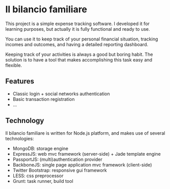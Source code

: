# Il bilancio familiare

This project is a simple expense tracking software. 
I developed it for learning purposes, but actually it is fully functional and ready to use.

You can use it to keep track of your personal financial situation, tracking incomes and outcomes, 
and having a detailed reporting dashboard. 

Keeping track of your activities is always a good but boring habit. The solution is to have a tool 
that makes accomplishing this task easy and flexible.

## Features

* Classic login + social networks authentication
* Basic transaction registration
* ...

## Technology

Il bilancio familiare is written for Node.js platform, and makes use of several technologies: 

* MongoDB: storage engine
* ExpressJS: web mvc framework (server-side) + Jade template engine
* PassportJS: (multi)authentication provider
* BackboneJS: single page application mvc framework (client-side)
* Twitter Bootstrap: responsive gui framework
* LESS: css preprocessor
* Grunt: task runner, build tool